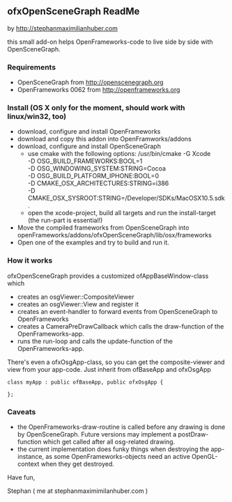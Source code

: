 ## ofxOpenSceneGraph ReadMe
by <http://stephanmaximilianhuber.com>

this small add-on helps OpenFrameworks-code to live side by side with OpenSceneGraph.

### Requirements

* OpenSceneGraph from <http://openscenegraph.org>
* OpenFrameworks 0062 from <http://openframeworks.org>

### Install (OS X only for the moment, should work with linux/win32, too)

* download, configure and install OpenFrameworks
* download and copy this addon into OpenFramworks/addons
* download, configure and install OpenSceneGraph
  * use cmake  with the following options:
         /usr/bin/cmake -G Xcode \
         -D OSG_BUILD_FRAMEWORKS:BOOL=1 \
         -D OSG_WINDOWING_SYSTEM:STRING=Cocoa \
         -D OSG_BUILD_PLATFORM_IPHONE:BOOL=0 \
         -D CMAKE_OSX_ARCHITECTURES:STRING=i386 \
         -D CMAKE_OSX_SYSROOT:STRING=/Developer/SDKs/MacOSX10.5.sdk .
  * open the xcode-project, build all targets and run the install-target (the run-part is essential!)
* Move the compiled frameworks from OpenSceneGraph into openFrameworks/addons/ofxOpenSceneGraph/lib/osx/frameworks
* Open one of the examples and try to build and run it.

### How it works

ofxOpenSceneGraph provides a customized ofAppBaseWindow-class which 

* creates an osgViewer::CompositeViewer
* creates an osgViewer::View and register it 
* creates an event-handler to forward events from OpenSceneGraph to OpenFrameworks
* creates a CameraPreDrawCallback which calls the draw-function of the OpenFrameworks-app.
* runs the run-loop and calls the update-function of the OpenFrameworks-app.

There's even a ofxOsgApp-class, so you can get the composite-viewer and view from your app-code. Just inherit from ofBaseApp and ofxOsgApp

    class myApp : public ofBaseApp, public ofxOsgApp {

    };

### Caveats

* the OpenFrameworks-draw-routine is called before any drawing is done by OpenSceneGraph. Future versions may implement a postDraw-function which get called after all osg-related drawing.
* the current implementation does funky things when destroying the app-instance, as some OpenFrameworks-objects need an active OpenGL-context when they get destroyed.


Have fun, 

Stephan ( me at stephanmaximimilanhuber.com )
